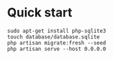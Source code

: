 # Quick start

```
sudo apt-get install php-sqlite3
touch database/database.sqlite
php artisan migrate:fresh --seed
php artisan serve --host 0.0.0.0
```
